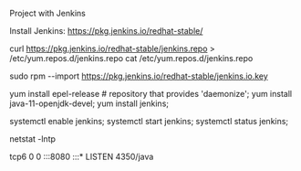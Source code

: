 Project with Jenkins 

Install Jenkins:
https://pkg.jenkins.io/redhat-stable/

curl https://pkg.jenkins.io/redhat-stable/jenkins.repo > /etc/yum.repos.d/jenkins.repo
cat /etc/yum.repos.d/jenkins.repo

sudo rpm --import https://pkg.jenkins.io/redhat-stable/jenkins.io.key

yum install epel-release # repository that provides 'daemonize';
yum install java-11-openjdk-devel;
yum install jenkins;

systemctl enable jenkins;
systemctl start jenkins;
systemctl status jenkins;

netstat -lntp

tcp6       0      0 :::8080                 :::*                    LISTEN      4350/java   

